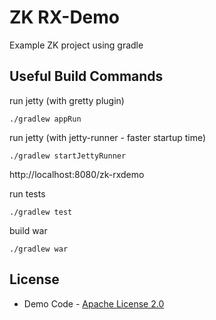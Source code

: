 # ZK RX-Demo

Example ZK project using gradle

## Useful Build Commands

run jetty (with gretty plugin)
```
./gradlew appRun
```
run jetty (with jetty-runner - faster startup time)
```
./gradlew startJettyRunner
```
http://localhost:8080/zk-rxdemo

run tests
```
./gradlew test
```

build war
```
./gradlew war
```

## License
* Demo Code - [Apache License 2.0](http://www.apache.org/licenses/LICENSE-2.0)
